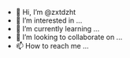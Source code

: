 - 👋 Hi, I’m @zxtdzht
- 👀 I’m interested in ...
- 🌱 I’m currently learning ...
- 💞️ I’m looking to collaborate on ...
- 📫 How to reach me ...

<!---
zxtdzht/zxtdzht is a ✨ special ✨ repository because its `README.md` (this file) appears on your GitHub profile.
You can click the Preview link to take a look at your changes.
--->
